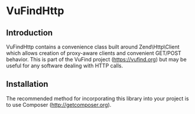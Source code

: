 VuFindHttp
==========

Introduction
------------
VuFindHttp contains a convenience class built around Zend\Http\Client which allows
creation of proxy-aware clients and convenient GET/POST behavior. This is part of
the VuFind project (https://vufind.org) but may be useful for any software dealing
with HTTP calls.


Installation
------------
The recommended method for incorporating this library into your project is to use
Composer (http://getcomposer.org).